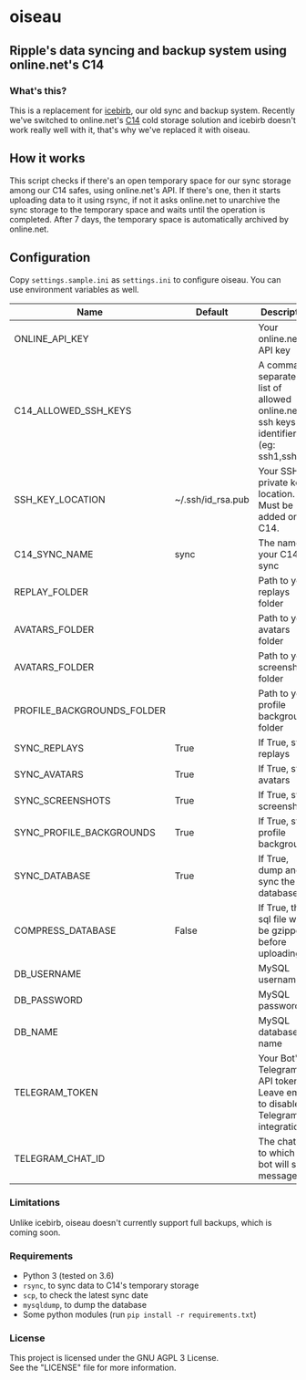 # oiseau
## Ripple's data syncing and backup system using online.net's C14

### What's this?
This is a replacement for [icebirb](https://zxq.co/ripple/icebirb), our old sync and backup system. Recently we've switched to online.net's [C14](https://www.online.net/en/c14) cold storage solution and icebirb doesn't work really well with it, that's why we've replaced it with oiseau.

## How it works
This script checks if there's an open temporary space for our sync storage among our C14 safes, using online.net's API. If there's one, then it starts uploading data to it using rsync, if not it asks online.net to unarchive the sync storage to the temporary space and waits until the operation is completed. After 7 days, the temporary space is automatically archived by online.net.

## Configuration
Copy `settings.sample.ini` as `settings.ini` to configure oiseau. You can use environment variables as well.

Name | Default | Description |
---- | ------- | ----------- |
ONLINE_API_KEY | | Your online.net API key
C14_ALLOWED_SSH_KEYS | | A comma separated list of allowed online.net ssh keys identifiers (eg: ssh1,ssh2)
SSH_KEY_LOCATION | ~/.ssh/id_rsa.pub | Your SSH private key location. Must be added on C14.
C14_SYNC_NAME | sync | The name of your C14 sync
REPLAY_FOLDER | | Path to your replays folder
AVATARS_FOLDER | | Path to your avatars folder
AVATARS_FOLDER | | Path to your screenshots folder
PROFILE_BACKGROUNDS_FOLDER | | Path to your profile backgrounds folder
SYNC_REPLAYS | True | If True, sync replays
SYNC_AVATARS | True | If True, sync avatars
SYNC_SCREENSHOTS | True | If True, sync screenshots
SYNC_PROFILE_BACKGROUNDS | True | If True, sync profile backgrounds
SYNC_DATABASE | True | If True, dump and sync the database
COMPRESS_DATABASE | False | If True, the sql file will be gzipped before uploading it
DB_USERNAME | | MySQL username
DB_PASSWORD | | MySQL password
DB_NAME | | MySQL database name
TELEGRAM_TOKEN | | Your Bot's Telegram API token. Leave empty to disable Telegram integration.
TELEGRAM_CHAT_ID | | The chat id to which the bot will send messages to

### Limitations
Unlike icebirb, oiseau doesn't currently support full backups, which is coming soon.

### Requirements
- Python 3 (tested on 3.6)  
- `rsync`, to sync data to C14's temporary storage
- `scp`, to check the latest sync date  
- `mysqldump`, to dump the database  
- Some python modules (run `pip install -r requirements.txt`)  

### License
This project is licensed under the GNU AGPL 3 License.  
See the "LICENSE" file for more information.